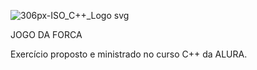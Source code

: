 ![306px-ISO_C++_Logo svg](https://user-images.githubusercontent.com/89148599/131736393-06456f7d-e40d-4087-a81f-9bd064dfd970.png)

JOGO DA FORCA

Exercício proposto e ministrado no curso C++ da ALURA.
